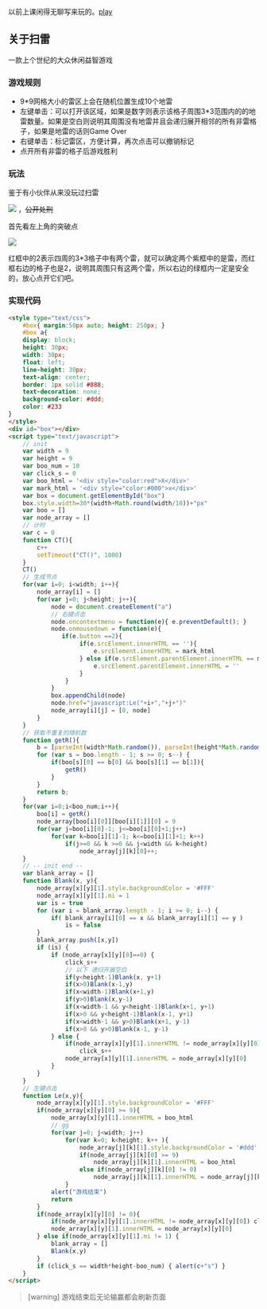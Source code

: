 以前上课闲得无聊写来玩的。[play](#box)

## 关于扫雷

一款上个世纪的大众休闲益智游戏

### 游戏规则

* 9*9网格大小的雷区上会在随机位置生成10个地雷
* 左键单击：可以打开该区域，如果是数字则表示该格子周围3*3范围内的的地雷数量。如果是空白则说明其周围没有地雷并且会递归展开相邻的所有非雷格子，如果是地雷的话则Game Over
* 右键单击：标记雷区，方便计算，再次点击可以撤销标记
* 点开所有非雷的格子后游戏胜利

### 玩法

鉴于有小伙伴从来没玩过扫雷

![](https://kicoe-blog.oss-cn-shanghai.aliyuncs.com/FCeAhYEdLbzCDYGpNarR.jpg) ，~~公开处刑~~

首先看左上角的突破点

![](https://kicoe-blog.oss-cn-shanghai.aliyuncs.com/ZjnEIwrkTIjLdsScJqad.jpg)

红框中的2表示四周的3*3格子中有两个雷，就可以确定两个紫框中的是雷，而红框右边的格子也是2，说明其周围只有这两个雷，所以右边的绿框内一定是安全的，放心点开它们吧。

### 实现代码

```html
<style type="text/css">
    #box{ margin:50px auto; height: 250px; }
    #box a{
    display: block;
    height: 30px;
    width: 30px;
    float: left;
    line-height: 30px;
    text-align: center;
    border: 1px solid #888;
    text-decoration: none;
    background-color: #ddd;
    color: #233
}
</style>
<div id="box"></div>
<script type="text/javascript">
    // init
    var width = 9
    var height = 9
    var boo_num = 10
    var click_s = 0
    var boo_html = '<div style="color:red">X</div>'
    var mark_html = '<div style="color:#000">x</div>'
    var box = document.getElementById("box")
    box.style.width=30*(width+Math.round(width/10))+"px"
    var boo = []
    var node_array = []
    // 计时
    var c = 0
    function CT(){
        c++
        setTimeout("CT()", 1000)
    }
    CT()
    // 生成节点
    for(var i=0; i<width; i++){
        node_array[i] = []
        for(var j=0; j<height; j++){            
            node = document.createElement("a")
            // 右键点击
            node.oncontextmenu = function(e){ e.preventDefault(); }
            node.onmousedown = function(e){
               if(e.button ==2){
                    if(e.srcElement.innerHTML == ''){
                        e.srcElement.innerHTML = mark_html
                    } else if(e.srcElement.parentElement.innerHTML == mark_html) {
                        e.srcElement.parentElement.innerHTML = ''
                    }
                }
            }
            box.appendChild(node)
            node.href="javascript:Le("+i+","+j+")"
            node_array[i][j] = [0, node]
        }
    }
    // 获取不重复的随机数
    function getR(){
        b = [parseInt(width*Math.random()), parseInt(height*Math.random())]
        for (var s = boo.length - 1; s >= 0; s--) {
            if(boo[s][0] == b[0] && boo[s][1] == b[1]){
                getR()
            }
        }
        return b;
    }
    for(var i=0;i<boo_num;i++){    
        boo[i] = getR()
        node_array[boo[i][0]][boo[i][1]][0] = 9
        for(var j=boo[i][0]-1; j<=boo[i][0]+1;j++)
            for(var k=boo[i][1]-1; k<=boo[i][1]+1; k++)
                if(j>=0 && k >=0 && j<width && k<height)
                    node_array[j][k][0]++;
    }
    // -- init end -- 
    var blank_array = []
    function Blank(x, y){
        node_array[x][y][1].style.backgroundColor = '#FFF'
        node_array[x][y][1].mi = 1
        var is = true
        for (var i = blank_array.length - 1; i >= 0; i--) {
            if( blank_array[i][0] == x && blank_array[i][1] == y )
                is = false
        }
        blank_array.push([x,y])    
        if (is) {
            if (node_array[x][y][0]==0) {
                click_s++
                // 以下 递归开展空白
                if(y<height-1)Blank(x, y+1)
                if(x>0)Blank(x-1,y)
                if(x<width-1)Blank(x+1,y)
                if(y>0)Blank(x,y-1)
                if(x<width-1 && y<height-1)Blank(x+1, y+1)
                if(x>0 && y<height-1)Blank(x-1, y+1)
                if(x<width-1 && y>0)Blank(x+1, y-1)
                if(x>0 && y>0)Blank(x-1, y-1)
            } else {
                if(node_array[x][y][1].innerHTML != node_array[x][y][0]) 
                    click_s++
                node_array[x][y][1].innerHTML = node_array[x][y][0]
            }
        }
    }
    // 左键点击
    function Le(x,y){
        node_array[x][y][1].style.backgroundColor = '#FFF'
        if(node_array[x][y][0] >= 9){
            node_array[x][y][1].innerHTML = boo_html
            // gg
            for(var j=0; j<width; j++)
                for(var k=0; k<height; k++ ){
                    node_array[j][k][1].style.backgroundColor = '#ddd'
                    if(node_array[j][k][0] >= 9) 
                        node_array[j][k][1].innerHTML = boo_html
                    else if(node_array[j][k][0] != 0)
                        node_array[j][k][1].innerHTML = node_array[j][k][0]
                }
            alert("游戏结束")
            return
        }
        if(node_array[x][y][0] != 0){
            if(node_array[x][y][1].innerHTML != node_array[x][y][0]) click_s++
            node_array[x][y][1].innerHTML = node_array[x][y][0]
        } else if(node_array[x][y][1].mi != 1) {
            blank_array = []
            Blank(x,y)
        }
        if (click_s == width*height-boo_num) { alert(c+"s") }
    }
</script>
```

>[warning] 游戏结束后无论输赢都会刷新页面

</textarea>
<style type="text/css">
    #box{ margin:50px auto; height: 250px; }
    #box a{
    display: block;
    height: 30px;
    width: 30px;
    float: left;
    line-height: 30px;
    text-align: center;
    border: 1px solid #888;
    text-decoration: none;
    background-color: #ddd;
    color: #233
}
</style>
<div id="box"></div>
<script type="text/javascript">
    // init
    var width = 9
    var height = 9
    var boo_num = 10
    var click_s = 0
    var boo_html = '<div style="color:red">X</div>'
    var mark_html = '<div style="color:#000">x</div>'
    var box = document.getElementById("box")
    box.style.width=30*(width+Math.round(width/10))+"px"
    var boo = []
    var node_array = []
    // 计时
    var c = 0
    function CT(){
        c++
        setTimeout("CT()", 1000)
    }
    CT()
    // 生成节点
    for(var i=0; i<width; i++){
        node_array[i] = []
        for(var j=0; j<height; j++){            
            node = document.createElement("a")
            // 右键点击
            node.oncontextmenu = function(e){ e.preventDefault(); }
            node.onmousedown = function(e){
               if(e.button ==2){
                    if(e.srcElement.innerHTML == ''){
                        e.srcElement.innerHTML = mark_html
                    } else if(e.srcElement.parentElement.innerHTML == mark_html) {
                        e.srcElement.parentElement.innerHTML = ''
                    }
                }
            }
            box.appendChild(node)
            node.href="javascript:Le("+i+","+j+")"
            node_array[i][j] = [0, node]
        }
    }
    // 获取不重复的随机数
    function getR(){
        b = [parseInt(width*Math.random()), parseInt(height*Math.random())]
        for (var s = boo.length - 1; s >= 0; s--) {
            if(boo[s][0] == b[0] && boo[s][1] == b[1]){
                getR()
            }
        }
        return b;
    }
    for(var i=0;i<boo_num;i++){    
        boo[i] = getR()
        node_array[boo[i][0]][boo[i][1]][0] = 9
        for(var j=boo[i][0]-1; j<=boo[i][0]+1;j++)
            for(var k=boo[i][1]-1; k<=boo[i][1]+1; k++)
                if(j>=0 && k >=0 && j<width && k<height)
                    node_array[j][k][0]++;
    }
    // -- init end -- 
    var blank_array = []
    function Blank(x, y){
        node_array[x][y][1].style.backgroundColor = '#FFF'
        node_array[x][y][1].mi = 1
        var is = true
        for (var i = blank_array.length - 1; i >= 0; i--) {
            if( blank_array[i][0] == x && blank_array[i][1] == y )
                is = false
        }
        blank_array.push([x,y])    
        if (is) {
            if (node_array[x][y][0]==0) {
                click_s++
                // 以下 递归开展空白
                if(y<height-1)Blank(x, y+1)
                if(x>0)Blank(x-1,y)
                if(x<width-1)Blank(x+1,y)
                if(y>0)Blank(x,y-1)
                if(x<width-1 && y<height-1)Blank(x+1, y+1)
                if(x>0 && y<height-1)Blank(x-1, y+1)
                if(x<width-1 && y>0)Blank(x+1, y-1)
                if(x>0 && y>0)Blank(x-1, y-1)
            } else {
                if(node_array[x][y][1].innerHTML != node_array[x][y][0]) 
                    click_s++
                node_array[x][y][1].innerHTML = node_array[x][y][0]
            }
        }
    }
    // 左键点击
    function Le(x,y){
        node_array[x][y][1].style.backgroundColor = '#FFF'
        if(node_array[x][y][0] >= 9){
            node_array[x][y][1].innerHTML = boo_html
            // gg
            for(var j=0; j<width; j++)
                for(var k=0; k<height; k++ ){
                    node_array[j][k][1].style.backgroundColor = '#ddd'
                    if(node_array[j][k][0] >= 9) 
                        node_array[j][k][1].innerHTML = boo_html
                    else if(node_array[j][k][0] != 0)
                        node_array[j][k][1].innerHTML = node_array[j][k][0]
                }
            alert("boom! 游戏结束");location.reload();
            return
        }
        if(node_array[x][y][0] != 0){
            if(node_array[x][y][1].innerHTML != node_array[x][y][0]) click_s++
            node_array[x][y][1].innerHTML = node_array[x][y][0]
        } else if(node_array[x][y][1].mi != 1) {
            blank_array = []
            Blank(x,y)
        }
        if (click_s == width*height-boo_num) { alert("HE，用时："+c+"s");location.reload(); }
    }
</script>
<textarea style="display:none">
